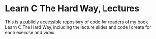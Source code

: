 Learn C The Hard Way, Lectures
==============================

This is a publicly accessible repository of code for readers of my book Learn C The Hard Way, including the lecture slides and code I create for each exericse and video.

